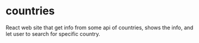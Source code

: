 # countries
React web site that get info from some api of countries,  shows the info, and let user to search for specific country.

